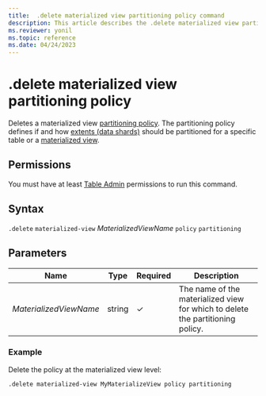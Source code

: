 ```yaml
---
title:  .delete materialized view partitioning policy command
description: This article describes the .delete materialized view partitioning policy command in Azure Data Explorer.
ms.reviewer: yonil
ms.topic: reference
ms.date: 04/24/2023
---
```

# .delete materialized view partitioning policy

Deletes a materialized view [partitioning policy](partitioningpolicy.md). The partitioning policy defines if and how [extents (data shards)](../management/extents-overview.md) should be partitioned for a specific table or a [materialized view](materialized-views/materialized-view-overview.md).

## Permissions

You must have at least [Table Admin](access-control/role-based-access-control.md) permissions to run this command.

## Syntax

`.delete` `materialized-view` *MaterializedViewName* `policy` `partitioning`

## Parameters

|Name|Type|Required|Description|
|--|--|--|--|
|*MaterializedViewName*|string|&check;|The name of the materialized view for which to delete the partitioning policy.|

### Example

Delete the policy at the materialized view level:

```kusto
.delete materialized-view MyMaterializeView policy partitioning 
```
